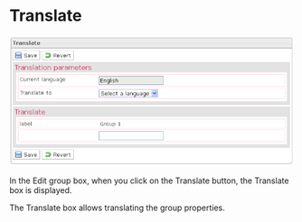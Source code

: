 <!--
parent:
    title: Manage_Groups
author:
    - 'Jérôme Bogaerts'
created_at: '2012-04-12 18:29:21'
updated_at: '2013-03-13 13:59:16'
tags:
    - 'Manage Groups'
-->

Translate
=========

![](../resources/groups-translate.png)

In the Edit group box, when you click on the Translate button, the Translate box is displayed.

The Translate box allows translating the group properties.

